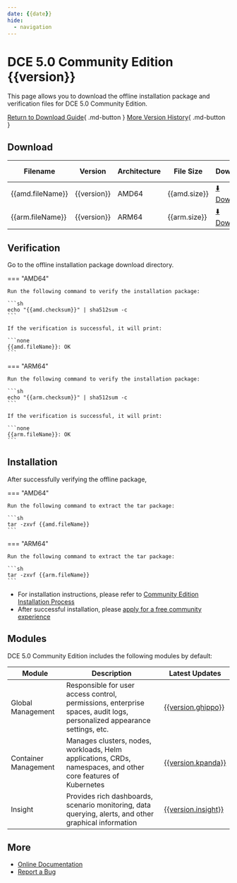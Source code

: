 ```yaml
---
date: {{date}}
hide:
  - navigation
---
```


# DCE 5.0 Community Edition {{version}}

This page allows you to download the offline installation package and verification files for DCE 5.0 Community Edition.

[Return to Download Guide](../index.md){ .md-button } [More Version History](./dce5-installer-history.md){ .md-button }

## Download

| Filename                  | Version | Architecture | File Size | Download                                       | Update Date |
| ------------------------- | ------- | ------------ | --------- | ---------------------------------------------- | ----------- |
| {{amd.fileName}}          | {{version}} | AMD64    | {{amd.size}} | [:arrow_down: Download]({{amd.downloadLink}}) | {{date}}    |
| {{arm.fileName}}          | {{version}} | ARM64    | {{arm.size}} | [:arrow_down: Download]({{arm.downloadLink}}) | {{date}}    |

## Verification

Go to the offline installation package download directory.

=== "AMD64"

    Run the following command to verify the installation package:

    ```sh
    echo "{{amd.checksum}}" | sha512sum -c
    ```

    If the verification is successful, it will print:

    ```none
    {{amd.fileName}}: OK
    ```

=== "ARM64"

    Run the following command to verify the installation package:

    ```sh
    echo "{{arm.checksum}}" | sha512sum -c
    ```

    If the verification is successful, it will print:

    ```none
    {{arm.fileName}}: OK
    ```

## Installation

After successfully verifying the offline package,

=== "AMD64"

    Run the following command to extract the tar package:

    ```sh
    tar -zxvf {{amd.fileName}}
    ```

=== "ARM64"

    Run the following command to extract the tar package:

    ```sh
    tar -zxvf {{arm.fileName}}
    ```

- For installation instructions, please refer to [Community Edition Installation Process](../../install/community/k8s/online.md#_2)
- After successful installation, please [apply for a free community experience](../../dce/license0.md)

## Modules

DCE 5.0 Community Edition includes the following modules by default:

| Module       | Description                                                    | Latest Updates                                              |
| ------------ | -------------------------------------------------------------- | ---------------------------------------------------------- |
| Global Management | Responsible for user access control, permissions, enterprise spaces, audit logs, personalized appearance settings, etc. | [{{version.ghippo}}](../../ghippo/intro/release-notes.md#{{version.ghippo.ap}}) |
| Container Management | Manages clusters, nodes, workloads, Helm applications, CRDs, namespaces, and other core features of Kubernetes | [{{version.kpanda}}](../../kpanda/intro/release-notes.md#{{version.kpanda.ap}}) |
| Insight | Provides rich dashboards, scenario monitoring, data querying, alerts, and other graphical information | [{{version.insight}}](../../insight/intro/releasenote.md#{{version.insight.ap}}) |

## More

- [Online Documentation](../../dce/index.md)
- [Report a Bug](https://github.com/DaoCloud/DaoCloud-docs/issues)
